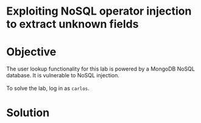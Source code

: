 # Exploiting NoSQL operator injection to extract unknown fields
# Objective
The user lookup functionality for this lab is powered by a MongoDB NoSQL database. It is vulnerable to NoSQL injection.\
\
To solve the lab, log in as `carlos`.

# Solution